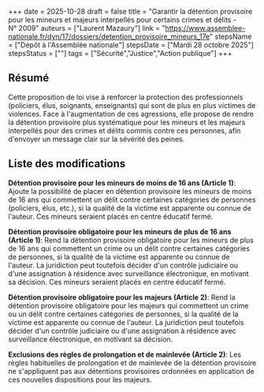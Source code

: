 +++
date = 2025-10-28
draft = false
title = "Garantir la détention provisoire pour les mineurs et majeurs interpellés pour certains crimes et délits - N° 2009"
auteurs = ["Laurent Mazaury"]
link = "https://www.assemblee-nationale.fr/dyn/17/dossiers/detention_provisoire_mineurs_17e"
stepsName = ["Dépôt à l'Assemblée nationale"]
stepsDate = ["Mardi 28 octobre 2025"]
stepsStatus = [""]
tags = ["Sécurité","Justice","Action publique"]
+++

## Résumé

Cette proposition de loi vise à renforcer la protection des professionnels (policiers, élus, soignants, enseignants) qui sont de plus en plus victimes de violences. Face à l'augmentation de ces agressions, elle propose de rendre la détention provisoire plus systématique pour les mineurs et les majeurs interpellés pour des crimes et délits commis contre ces personnes, afin d'envoyer un message clair sur la sévérité des peines.

## Liste des modifications

**Détention provisoire pour les mineurs de moins de 16 ans (Article 1)**: Ajoute la possibilité de placer en détention provisoire les mineurs de moins de 16 ans qui commettent un délit contre certaines catégories de personnes (policiers, élus, etc.), si la qualité de la victime est apparente ou connue de l'auteur. Ces mineurs seraient placés en centre éducatif fermé.

**Détention provisoire obligatoire pour les mineurs de plus de 16 ans (Article 1)**: Rend la détention provisoire obligatoire pour les mineurs de plus de 16 ans qui commettent un crime ou un délit contre certaines catégories de personnes, si la qualité de la victime est apparente ou connue de l'auteur. La juridiction peut toutefois décider d'un contrôle judiciaire ou d'une assignation à résidence avec surveillance électronique, en motivant sa décision. Ces mineurs seraient placés en centre éducatif fermé.

**Détention provisoire obligatoire pour les majeurs (Article 2)**: Rend la détention provisoire obligatoire pour les majeurs qui commettent un crime ou un délit contre certaines catégories de personnes, si la qualité de la victime est apparente ou connue de l'auteur. La juridiction peut toutefois décider d'un contrôle judiciaire ou d'une assignation à résidence avec surveillance électronique, en motivant sa décision.

**Exclusions des règles de prolongation et de mainlevée (Article 2)**: Les règles habituelles de prolongation et de mainlevée de la détention provisoire ne s'appliquent pas aux détentions provisoires ordonnées en application de ces nouvelles dispositions pour les majeurs.
